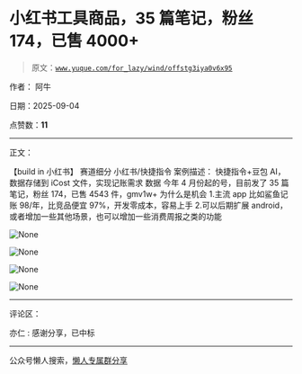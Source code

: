 # 小红书工具商品，35 篇笔记，粉丝 174，已售 4000+

> 原文：[`www.yuque.com/for_lazy/wind/offstg3iya0v6x95`](https://www.yuque.com/for_lazy/wind/offstg3iya0v6x95)

作者： 阿牛

日期：2025-09-04

点赞数：**11**

* * *

正文：

【build in 小红书】 赛道细分 小红书/快捷指令 案例描述： 快捷指令+豆包 AI，数据存储到 iCost 文件，实现记账需求 数据
今年 4 月份起的号，目前发了 35 篇笔记，粉丝 174，已售 4543 件，gmv1w+ 为什么是机会
1.主流 app 比如鲨鱼记账 98/年，比竞品便宜 97%，开发零成本，容易上手
2.可以后期扩展 android，或者增加一些其他场景，也可以增加一些消费周报之类的功能

![](img/aafeaf719c3931677ae042fbd4b4d7e9.png "None")

![](img/966bce28aeacbe627326919a7408a2ab.png "None")

![](img/087647f178961c44c9ced2ed54fee91c.png "None")

![](img/644da795436d08f26def82833295ad8e.png "None")

* * *

评论区：

亦仁 : 感谢分享，已中标

* * *

公众号懒人搜索，[懒人专属群分享](https://lazybook.fun/#/blog/group)